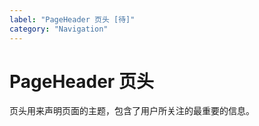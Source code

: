 ```yaml
---
label: "PageHeader 页头 [待]"
category: "Navigation"
---
```



# PageHeader 页头

页头用来声明页面的主题，包含了用户所关注的最重要的信息。
